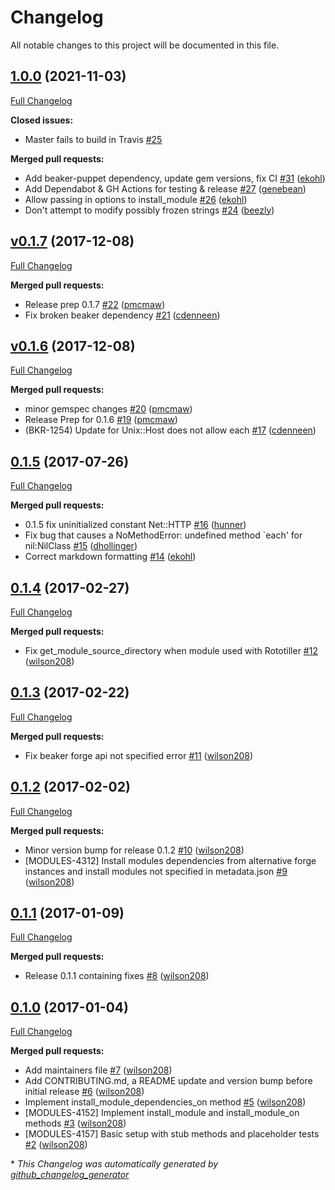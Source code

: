 # Changelog

All notable changes to this project will be documented in this file.

## [1.0.0](https://github.com/voxpupuli/beaker-module_install_helper/tree/1.0.0) (2021-11-03)

[Full Changelog](https://github.com/voxpupuli/beaker-module_install_helper/compare/v0.1.7...1.0.0)

**Closed issues:**

- Master fails to build in Travis [\#25](https://github.com/voxpupuli/beaker-module_install_helper/issues/25)

**Merged pull requests:**

- Add beaker-puppet dependency, update gem versions, fix CI [\#31](https://github.com/voxpupuli/beaker-module_install_helper/pull/31) ([ekohl](https://github.com/ekohl))
- Add Dependabot & GH Actions for testing & release [\#27](https://github.com/voxpupuli/beaker-module_install_helper/pull/27) ([genebean](https://github.com/genebean))
- Allow passing in options to install\_module [\#26](https://github.com/voxpupuli/beaker-module_install_helper/pull/26) ([ekohl](https://github.com/ekohl))
- Don't attempt to modify possibly frozen strings [\#24](https://github.com/voxpupuli/beaker-module_install_helper/pull/24) ([beezly](https://github.com/beezly))

## [v0.1.7](https://github.com/voxpupuli/beaker-module_install_helper/tree/v0.1.7) (2017-12-08)

[Full Changelog](https://github.com/voxpupuli/beaker-module_install_helper/compare/v0.1.6...v0.1.7)

**Merged pull requests:**

- Release prep 0.1.7 [\#22](https://github.com/voxpupuli/beaker-module_install_helper/pull/22) ([pmcmaw](https://github.com/pmcmaw))
- Fix broken beaker dependency [\#21](https://github.com/voxpupuli/beaker-module_install_helper/pull/21) ([cdenneen](https://github.com/cdenneen))

## [v0.1.6](https://github.com/voxpupuli/beaker-module_install_helper/tree/v0.1.6) (2017-12-08)

[Full Changelog](https://github.com/voxpupuli/beaker-module_install_helper/compare/0.1.5...v0.1.6)

**Merged pull requests:**

- minor gemspec changes [\#20](https://github.com/voxpupuli/beaker-module_install_helper/pull/20) ([pmcmaw](https://github.com/pmcmaw))
- Release Prep for 0.1.6 [\#19](https://github.com/voxpupuli/beaker-module_install_helper/pull/19) ([pmcmaw](https://github.com/pmcmaw))
- \(BKR-1254\) Update for Unix::Host does not allow each [\#17](https://github.com/voxpupuli/beaker-module_install_helper/pull/17) ([cdenneen](https://github.com/cdenneen))

## [0.1.5](https://github.com/voxpupuli/beaker-module_install_helper/tree/0.1.5) (2017-07-26)

[Full Changelog](https://github.com/voxpupuli/beaker-module_install_helper/compare/0.1.4...0.1.5)

**Merged pull requests:**

- 0.1.5 fix uninitialized constant Net::HTTP [\#16](https://github.com/voxpupuli/beaker-module_install_helper/pull/16) ([hunner](https://github.com/hunner))
- Fix bug that causes a NoMethodError: undefined method `each' for nil:NilClass [\#15](https://github.com/voxpupuli/beaker-module_install_helper/pull/15) ([dhollinger](https://github.com/dhollinger))
- Correct markdown formatting [\#14](https://github.com/voxpupuli/beaker-module_install_helper/pull/14) ([ekohl](https://github.com/ekohl))

## [0.1.4](https://github.com/voxpupuli/beaker-module_install_helper/tree/0.1.4) (2017-02-27)

[Full Changelog](https://github.com/voxpupuli/beaker-module_install_helper/compare/0.1.3...0.1.4)

**Merged pull requests:**

- Fix get\_module\_source\_directory when module used with Rototiller [\#12](https://github.com/voxpupuli/beaker-module_install_helper/pull/12) ([wilson208](https://github.com/wilson208))

## [0.1.3](https://github.com/voxpupuli/beaker-module_install_helper/tree/0.1.3) (2017-02-22)

[Full Changelog](https://github.com/voxpupuli/beaker-module_install_helper/compare/0.1.2...0.1.3)

**Merged pull requests:**

- Fix beaker forge api not specified error [\#11](https://github.com/voxpupuli/beaker-module_install_helper/pull/11) ([wilson208](https://github.com/wilson208))

## [0.1.2](https://github.com/voxpupuli/beaker-module_install_helper/tree/0.1.2) (2017-02-02)

[Full Changelog](https://github.com/voxpupuli/beaker-module_install_helper/compare/0.1.1...0.1.2)

**Merged pull requests:**

- Minor version bump for release 0.1.2 [\#10](https://github.com/voxpupuli/beaker-module_install_helper/pull/10) ([wilson208](https://github.com/wilson208))
- \[MODULES-4312\] Install modules dependencies from alternative forge instances and install modules not specified in metadata.json [\#9](https://github.com/voxpupuli/beaker-module_install_helper/pull/9) ([wilson208](https://github.com/wilson208))

## [0.1.1](https://github.com/voxpupuli/beaker-module_install_helper/tree/0.1.1) (2017-01-09)

[Full Changelog](https://github.com/voxpupuli/beaker-module_install_helper/compare/0.1.0...0.1.1)

**Merged pull requests:**

- Release 0.1.1 containing fixes [\#8](https://github.com/voxpupuli/beaker-module_install_helper/pull/8) ([wilson208](https://github.com/wilson208))

## [0.1.0](https://github.com/voxpupuli/beaker-module_install_helper/tree/0.1.0) (2017-01-04)

[Full Changelog](https://github.com/voxpupuli/beaker-module_install_helper/compare/2992a8637097a36d1452be05348f11715a587bc7...0.1.0)

**Merged pull requests:**

- Add maintainers file [\#7](https://github.com/voxpupuli/beaker-module_install_helper/pull/7) ([wilson208](https://github.com/wilson208))
- Add CONTRIBUTING.md, a README update and version bump before initial release [\#6](https://github.com/voxpupuli/beaker-module_install_helper/pull/6) ([wilson208](https://github.com/wilson208))
- Implement install\_module\_dependencies\_on method [\#5](https://github.com/voxpupuli/beaker-module_install_helper/pull/5) ([wilson208](https://github.com/wilson208))
- \[MODULES-4152\] Implement install\_module and install\_module\_on methods [\#3](https://github.com/voxpupuli/beaker-module_install_helper/pull/3) ([wilson208](https://github.com/wilson208))
- \[MODULES-4157\] Basic setup with stub methods and placeholder tests [\#2](https://github.com/voxpupuli/beaker-module_install_helper/pull/2) ([wilson208](https://github.com/wilson208))



\* *This Changelog was automatically generated by [github_changelog_generator](https://github.com/github-changelog-generator/github-changelog-generator)*
